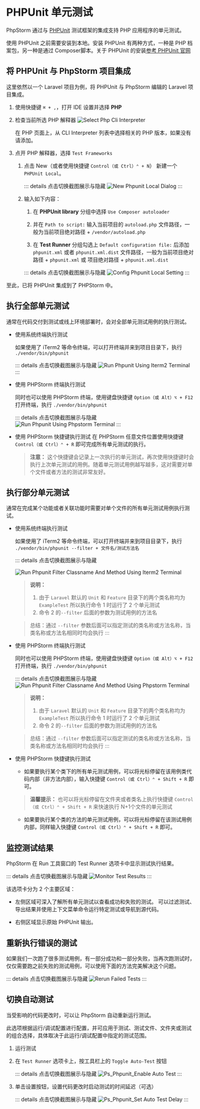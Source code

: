 # PHPUnit 单元测试

PhpStorm 通过与 [PHPUnit](https://phpunit.de/) 测试框架的集成支持 PHP 应用程序的单元测试。

使用 PHPUnit 之前需要安装到本地。安装 PHPUnit 有两种方式，一种是 PHP 档案包，另一种是通过 Composer脚本。关于 PHPUnit 的安装[参考 PHPUnit 官网](https://phpunit.de/getting-started/phpunit-9.html)

## 将 PHPUnit 与 PhpStorm 项目集成

这里依然以一个 Laravel 项目为例，将 PHPUnit 与 PhpStorm 编辑的 Laravel 项目集成。

1. 使用快捷键 `⌘ + ,`，打开 IDE 设置并选择 **PHP**
2. 检查当前所选 PHP 解释器
    ![Select Php Cli Interpreter](./images/testing-laravel-using-phpunit/select-php-cli-interpreter.png)

    在 PHP 页面上，从 CLI Interpreter 列表中选择相关的 PHP 版本，如果没有请添加。

3. 点开 PHP 解释器，选择 `Test Frameworks`

    1. 点击 New（或者使用快捷键 `Control（或 Ctrl）⌃ + N`） 新建一个 `PHPUnit Local`。

        ::: details 点击切换截图展示与隐藏
        ![New Phpunit Local Dialog](./images/testing-laravel-using-phpunit/new-phpunit-local-dialog.png)
        :::

    2. 输入如下内容：

        1. 在 **PHPUnit library** 分组中选择 `Use Composer autoloader`

        2. 并在 `Path to script:` 输入当前项目的 `autoload.php` 文件路径，一般为当前项目绝对路径 + `/vendor/autoload.php`

            <!-- markdownlint-disable MD013 -->
        3. 在 **Test Runner** 分组勾选上 `Default configuration file:` 后添加 `phpunit.xml` 或者 `phpunit.xml.dist` 文件路径，一般为当前项目绝对路径 + `phpunit.xml` 或 项目绝对路径 + `phpunit.xml.dist`
            <!-- markdownlint-enable MD013 -->

        ::: details 点击切换截图展示与隐藏
        ![Config Phpunit Local Setting](./images/testing-laravel-using-phpunit/config-phpunit-local-setting.png)
        :::

至此，已将 PHPUnit 集成到了 PHPStorm 中。

## 执行全部单元测试

通常在代码交付到测试或线上环境部署时，会对全部单元测试用例的执行测试。

- 使用系统终端执行测试

    如果使用了 iTerm2 等命令终端，可以打开终端并来到项目目录下，执行 `./vendor/bin/phpunit`

    ::: details 点击切换截图展示与隐藏
    ![Run Phpunit Using Iterm2 Terminal](./images/testing-laravel-using-phpunit/run-phpunit-using-iterm2-terminal.png)
    :::

- 使用 PHPStorm 终端执行测试

    同时也可以使用 PHPStorm 终端，使用键盘快捷键 `Option（或 Alt）⌥ + F12` 打开终端，执行 `./vendor/bin/phpunit`

    ::: details 点击切换截图展示与隐藏
    ![Run Phpunit Using Phpstorm Terminal](./images/testing-laravel-using-phpunit/run-phpunit-using-phpstorm-terminal.png)
    :::

- 使用 PHPStorm 快捷键执行测试
    在 PHPStorm 任意文件位置使用快捷键 `Control（或 Ctrl）⌃ + R` 即可完成所有单元测试的执行。
    > **注意：** 这个快捷键会记录上一次执行的单元测试，再次使用快捷键时会执行上次单元测试的用例。随着单元测试用例越写越多，这对需要对单个文件或者方法的测试非常友好。

## 执行部分单元测试

通常在完成某个功能或者关联功能时需要对单个文件的所有单元测试用例执行测试。

- 使用系统终端执行测试

    如果使用了 iTerm2 等命令终端，可以打开终端并来到项目目录下，执行 `./vendor/bin/phpunit --filter + 文件名/测试方法名`

    ::: details 点击切换截图展示与隐藏

    ![Run Phpunit Filter Classname And Method Using Iterm2 Terminal](./images/testing-laravel-using-phpunit/run-phpunit-filter-classname-and-method-using-iterm2-terminal.png)

    > **说明：**
    > 1. 由于 `Laravel` 默认的 `Unit` 和 `Feature` 目录下的两个类名称均为 `ExampleTest` 所以执行命令 1 时运行了 2 个单元测试
    > 2. 命令 2 的`--filter` 后面的参数为测试用例的方法名

    > 总结：通过 `--filter` 参数后面可以指定测试的类名称或方法名称，当类名称或方法名相同时均会执行
    :::

- 使用 PHPStorm 终端执行测试

    同时也可以使用 PHPStorm 终端，使用键盘快捷键 `Option（或 Alt）⌥ + F12` 打开终端，执行 `./vendor/bin/phpunit`

    ::: details 点击切换截图展示与隐藏
    ![Run Phpunit Filter Classname And Method Using Phpstorm Terminal](./images/testing-laravel-using-phpunit/run-phpunit-filter-classname-and-method-using-phpstorm-terminal.png)

    > **说明：**
    > 1. 由于 `Laravel` 默认的 `Unit` 和 `Feature` 目录下的两个类名称均为 `ExampleTest` 所以执行命令 1 时运行了 2 个单元测试
    > 2. 命令 2 的`--filter` 后面的参数为测试用例的方法名

    > 总结：通过 `--filter` 参数后面可以指定测试的类名称或方法名称，当类名称或方法名相同时均会执行
    :::

- 使用 PHPStorm 快捷键执行测试

    - 如果要执行某个类下的所有单元测试用例，可以将光标停留在该用例类代码内部（非方法内部），输入快捷键 `Control（或 Ctrl）⌃ + Shift + R` 即可。
    > **温馨提示：** 也可以将光标停留在文件夹或者类名上执行快捷键 `Control（或 Ctrl）⌃ + Shift + R` 来快速执行 N+1个文件的单元测试

    - 如果要执行某个类的方法的单元测试用例，可以将光标停留在该测试用例内部，同样输入快捷键 `Control（或 Ctrl）⌃ + Shift + R` 即可。

## 监控测试结果

PhpStorm 在 Run 工具窗口的 Test Runner 选项卡中显示测试执行结果。

::: details 点击切换截图展示与隐藏
![Monitor Test Results](./images/testing-laravel-using-phpunit/monitor-test-results.png)
:::

该选项卡分为 2 个主要区域：

- 左侧区域可深入了解所有单元测试以查看成功和失败的测试。 可以过滤测试、导出结果并使用上下文菜单命令运行特定测试或导航到源代码。

- 右侧区域显示原始 PHPUnit 输出。

## 重新执行错误的测试

如果我们一次跑了很多测试用例，有一部分成功和一部分失败，当再次跑测试时，仅仅需要跑之前失败的测试用例，可以使用下面的方法完美解决这个问题。

::: details 点击切换截图展示与隐藏
![Rerun Failed Tests](./images/testing-laravel-using-phpunit/rerun-failed-tests.png)
:::

## 切换自动测试

当受影响的代码更改时，可以让 PhpStorm 自动重新运行测试。

此选项根据运行/调试配置进行配置，并可应用于测试、测试文件、文件夹或测试的组合选择，具体取决于此运行/调试配置中指定的测试范围。

1. 运行测试

2. 在 `Test Runner` 选项卡上，按工具栏上的 `Toggle Auto-Test` 按钮

    ::: details 点击切换截图展示与隐藏
    ![Ps_Phpunit_Enable Auto Test](./images/testing-laravel-using-phpunit/ps_phpunit_enable-auto-test.png)
    :::

3. 单击设置按钮，设置代码更改时启动测试的时间延迟（可选）

    ::: details 点击切换截图展示与隐藏
    ![Ps_Phpunit_Set Auto Test Delay](./images/testing-laravel-using-phpunit/ps_phpunit_set-auto-test-delay.png)
    :::
